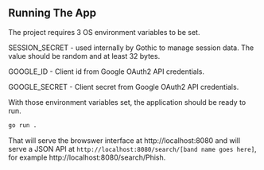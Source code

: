 ## Running The App

The project requires 3 OS environment variables to be set.

SESSION_SECRET - used internally by Gothic to manage session data. The value
should be random and at least 32 bytes.

GOOGLE_ID - Client id from Google OAuth2 API credentials.

GOOGLE_SECRET - Client secret from Google OAuth2 API credentials.

With those environment variables set, the application should be ready to run.
```bash
go run .
```

That will serve the browswer interface at http://localhost:8080 and
will serve a JSON API at `http://localhost:8080/search/[band name goes here]`,
for example http://localhost:8080/search/Phish.





